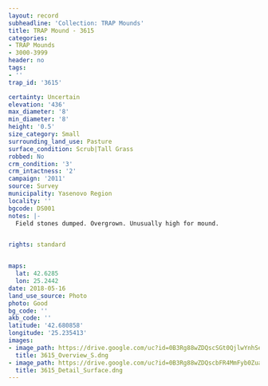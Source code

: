 ```yaml
---
layout: record
subheadline: 'Collection: TRAP Mounds'
title: TRAP Mound - 3615
categories:
- TRAP Mounds
- 3000-3999
header: no
tags:
- ''
trap_id: '3615'

certainty: Uncertain
elevation: '436'
max_diameter: '8'
min_diameter: '8'
height: '0.5'
size_category: Small
surrounding_land_use: Pasture
surface_condition: Scrub|Tall Grass
robbed: No
crm_condition: '3'
crm_intactness: '2'
campaign: '2011'
source: Survey
municipality: Yasenovo Region
locality: ''
bgcode: DS001
notes: |-
  Field stones dumped. Overgrown. Unusually high for mound.


rights: standard


maps:
  lat: 42.6285
  lon: 25.2442
date: 2018-05-16
land_use_source: Photo
photo: Good
bg_code: ''
akb_code: ''
latitude: '42.680858'
longitude: '25.235413'
images:
- image_path: https://drive.google.com/uc?id=0B3Rg88wZDQscSGt0QjlwYnhSeUE
  title: 3615_Overview_S.dng
- image_path: https://drive.google.com/uc?id=0B3Rg88wZDQscbFR4MmFyb0Zuazg
  title: 3615_Detail_Surface.dng
---
```


